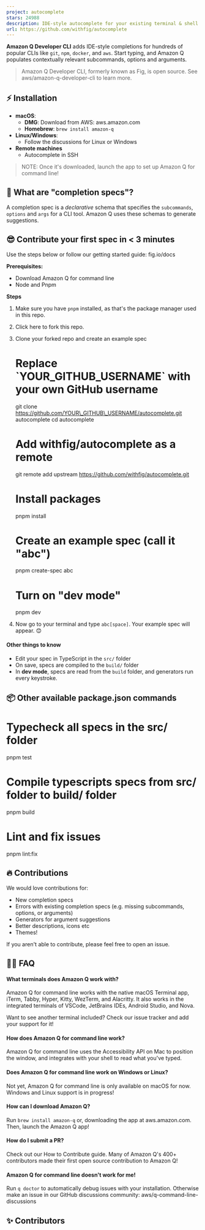 ```yaml
---
project: autocomplete
stars: 24988
description: IDE-style autocomplete for your existing terminal & shell
url: https://github.com/withfig/autocomplete
---
```


**Amazon Q Developer CLI** adds IDE-style completions for hundreds of popular CLIs like `git`, `npm`, `docker`, and `aws`. Start typing, and Amazon Q populates contextually relevant subcommands, options and arguments.

> Amazon Q Developer CLI, formerly known as Fig, is open source. See aws/amazon-q-developer-cli to learn more.

⚡️ Installation
---------------

-   **macOS**:
    -   **DMG**: Download from AWS: aws.amazon.com
    -   **Homebrew**: `brew install amazon-q`
-   **Linux/Windows**:
    -   Follow the discussions for Linux or Windows
-   **Remote machines**
    -   Autocomplete in SSH

> NOTE: Once it's downloaded, launch the app to set up Amazon Q for command line!

  

  

👋 What are "completion specs"?
-------------------------------

A completion spec is a _declarative_ schema that specifies the `subcommands`, `options` and `args` for a CLI tool. Amazon Q uses these schemas to generate suggestions.

  

😎 Contribute your first spec in < 3 minutes
--------------------------------------------

Use the steps below or follow our getting started guide: fig.io/docs

**Prerequisites:**

-   Download Amazon Q for command line
-   Node and Pnpm

  

**Steps**

1.  Make sure you have `pnpm` installed, as that's the package manager used in this repo.
    
2.  Click here to fork this repo.
    
3.  Clone your forked repo and create an example spec
    
    # Replace \`YOUR\_GITHUB\_USERNAME\` with your own GitHub username
    git clone https://github.com/YOUR\_GITHUB\_USERNAME/autocomplete.git autocomplete
    cd autocomplete
    
    # Add withfig/autocomplete as a remote
    git remote add upstream https://github.com/withfig/autocomplete.git
    
    # Install packages
    pnpm install
    
    # Create an example spec (call it "abc")
    pnpm create-spec abc
    
    # Turn on "dev mode"
    pnpm dev
    
4.  Now go to your terminal and type `abc[space]`. Your example spec will appear. 😊
    

#### Other things to know

-   Edit your spec in TypeScript in the `src/` folder
-   On save, specs are compiled to the `build/` folder
-   In **dev mode**, specs are read from the `build` folder, and generators run every keystroke.

  

📦 Other available package.json commands
----------------------------------------

# Typecheck all specs in the src/ folder
pnpm test

# Compile typescripts specs from src/ folder to build/ folder
pnpm build

# Lint and fix issues
pnpm lint:fix

🔥 Contributions
----------------

We would love contributions for:

-   New completion specs
-   Errors with existing completion specs (e.g. missing subcommands, options, or arguments)
-   Generators for argument suggestions
-   Better descriptions, icons etc
-   Themes!

If you aren't able to contribute, please feel free to open an issue.

🙋‍♀️ FAQ
---------

#### What terminals does Amazon Q work with?

Amazon Q for command line works with the native macOS Terminal app, iTerm, Tabby, Hyper, Kitty, WezTerm, and Alacritty. It also works in the integrated terminals of VSCode, JetBrains IDEs, Android Studio, and Nova.

Want to see another terminal included? Check our issue tracker and add your support for it!

#### How does Amazon Q for command line work?

Amazon Q for command line uses the Accessibility API on Mac to position the window, and integrates with your shell to read what you've typed.

#### Does Amazon Q for command line work on Windows or Linux?

Not yet, Amazon Q for command line is only available on macOS for now. Windows and Linux support is in progress!

#### How can I download Amazon Q?

Run `brew install amazon-q` or, downloading the app at aws.amazon.com. Then, launch the Amazon Q app!

#### How do I submit a PR?

Check out our How to Contribute guide. Many of Amazon Q's 400+ contributors made their first open source contribution to Amazon Q!

#### Amazon Q for command line doesn't work for me!

Run `q doctor` to automatically debug issues with your installation. Otherwise make an issue in our GitHub discussions community: aws/q-command-line-discussions

  

✨ Contributors
--------------
